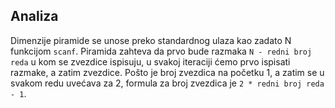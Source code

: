 ## Analiza

Dimenzije piramide se unose preko standardnog ulaza kao zadato N funkcijom `scanf`. Piramida zahteva da prvo bude razmaka `N - redni broj reda` u kom se zvezdice ispisuju, u svakoj iteraciji ćemo prvo ispisati razmake, a zatim zvezdice. Pošto je broj zvezdica na početku 1, a zatim se u svakom redu uvećava za 2, formula za broj zvezdica je `2 * redni broj reda - 1`.
